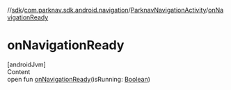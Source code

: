//[sdk](../../../index.md)/[com.parknav.sdk.android.navigation](../index.md)/[ParknavNavigationActivity](index.md)/[onNavigationReady](on-navigation-ready.md)



# onNavigationReady  
[androidJvm]  
Content  
open fun [onNavigationReady](on-navigation-ready.md)(isRunning: [Boolean](https://kotlinlang.org/api/latest/jvm/stdlib/kotlin/-boolean/index.html))  



